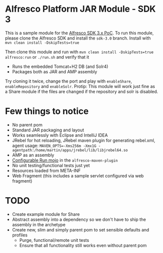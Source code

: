 # Alfresco Platform JAR Module - SDK 3

This is a sample module for the [Alfresco SDK 3.x PoC](https://github.com/Alfresco/alfresco-sdk/tree/sdk-3.0). To run this module, please clone the Alfresco SDK and install the `sdk-3.0` branch. Install with `mvn clean install -DskipTests=true`

Then clone this module and run with `mvn clean install -DskipTests=true alfresco:run` or `./run.sh` and verify that it 

 * Runs the embedded Tomcat+H2 DB (and Solr4)
 * Packages both as JAR and AMP assembly
 
 Try cloning it twice, change the port and play with `enableShare`, `enableRepository` and `enableSolr`. Protip: This module will work just fine as a Share module if the files are changed if the repository and solr is disabled.
 
# Few things to notice

 * No parent pom
 * Standard JAR packaging and layout
 * Works seamlessly with Eclipse and IntelliJ IDEA
 * JRebel for hot reloading, JRebel maven plugin for generating rebel.xml, agent usage: `MAVEN_OPTS=-Xms256m -Xmx1G -agentpath:/home/martin/apps/jrebel/lib/libjrebel64.so`
 * AMP as an assembly
 * [Configurable Run mojo](https://github.com/Alfresco/alfresco-sdk/blob/sdk-3.0/plugins/alfresco-maven-plugin/src/main/java/org/alfresco/maven/plugin/RunMojo.java) in the `alfresco-maven-plugin`
 * No unit testing/functional tests just yet
 * Resources loaded from META-INF
 * Web Fragment (this includes a sample servlet configured via web fragment)
 
# TODO
 
  * Create example module for Share
  * Abstract assembly into a dependency so we don't have to ship the assembly in the archetype
  * Create new, slim and simply parent pom to set sensible defaults and profiles
    * Purge, functional/remote unit tests
    * Ensure that all functionality still works even without parent pom
   
  
 

